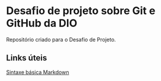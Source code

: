 # Desafio de projeto sobre Git e GitHub da DIO
Repositório criado para o Desafio de Projeto.

## Links úteis
[Sintaxe básica Markdown](https://www.markdownguide.org/extended-syntax/)
